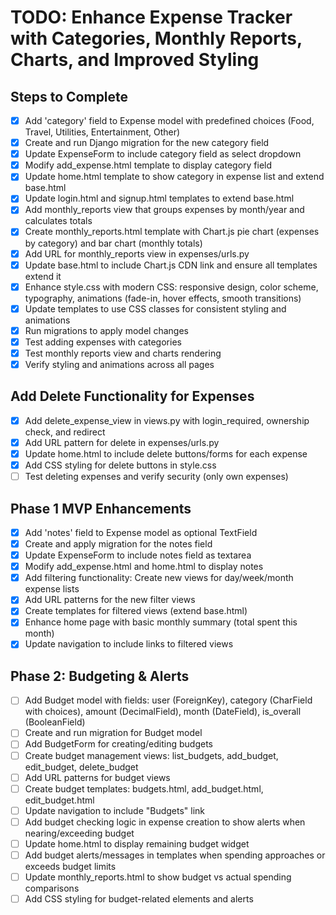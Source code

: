 # TODO: Enhance Expense Tracker with Categories, Monthly Reports, Charts, and Improved Styling

## Steps to Complete

- [x] Add 'category' field to Expense model with predefined choices (Food, Travel, Utilities, Entertainment, Other)
- [x] Create and run Django migration for the new category field
- [x] Update ExpenseForm to include category field as select dropdown
- [x] Modify add_expense.html template to display category field
- [x] Update home.html template to show category in expense list and extend base.html
- [x] Update login.html and signup.html templates to extend base.html
- [x] Add monthly_reports view that groups expenses by month/year and calculates totals
- [x] Create monthly_reports.html template with Chart.js pie chart (expenses by category) and bar chart (monthly totals)
- [x] Add URL for monthly_reports view in expenses/urls.py
- [x] Update base.html to include Chart.js CDN link and ensure all templates extend it
- [x] Enhance style.css with modern CSS: responsive design, color scheme, typography, animations (fade-in, hover effects, smooth transitions)
- [x] Update templates to use CSS classes for consistent styling and animations
- [x] Run migrations to apply model changes
- [x] Test adding expenses with categories
- [x] Test monthly reports view and charts rendering
- [x] Verify styling and animations across all pages

## Add Delete Functionality for Expenses

- [x] Add delete_expense_view in views.py with login_required, ownership check, and redirect
- [x] Add URL pattern for delete in expenses/urls.py
- [x] Update home.html to include delete buttons/forms for each expense
- [x] Add CSS styling for delete buttons in style.css
- [ ] Test deleting expenses and verify security (only own expenses)

## Phase 1 MVP Enhancements

- [x] Add 'notes' field to Expense model as optional TextField
- [x] Create and apply migration for the notes field
- [x] Update ExpenseForm to include notes field as textarea
- [x] Modify add_expense.html and home.html to display notes
- [x] Add filtering functionality: Create new views for day/week/month expense lists
- [x] Add URL patterns for the new filter views
- [x] Create templates for filtered views (extend base.html)
- [x] Enhance home page with basic monthly summary (total spent this month)
- [x] Update navigation to include links to filtered views

## Phase 2: Budgeting & Alerts

- [ ] Add Budget model with fields: user (ForeignKey), category (CharField with choices), amount (DecimalField), month (DateField), is_overall (BooleanField)
- [ ] Create and run migration for Budget model
- [ ] Add BudgetForm for creating/editing budgets
- [ ] Create budget management views: list_budgets, add_budget, edit_budget, delete_budget
- [ ] Add URL patterns for budget views
- [ ] Create budget templates: budgets.html, add_budget.html, edit_budget.html
- [ ] Update navigation to include "Budgets" link
- [ ] Add budget checking logic in expense creation to show alerts when nearing/exceeding budget
- [ ] Update home.html to display remaining budget widget
- [ ] Add budget alerts/messages in templates when spending approaches or exceeds budget limits
- [ ] Update monthly_reports.html to show budget vs actual spending comparisons
- [ ] Add CSS styling for budget-related elements and alerts
